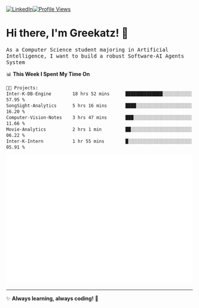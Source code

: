[![LinkedIn](https://img.shields.io/badge/LinkedIn-0077B5?style=flat&logo=linkedin&logoColor=white)](https://www.linkedin.com/in/hungarbeit1912/)[![Profile Views](https://komarev.com/ghpvc/?username=Greekatz&color=blue&style=flat-square)](https://github.com/Greekatz)  


# Hi there, I'm Greekatz! 👋

<samp>As a Computer Science student majoring in Artificial Intelligence, I want to build a robust Software-AI Agents System<samp>


<!--START_SECTION:waka-->
📊 **This Week I Spent My Time On** 

```text
🐱‍💻 Projects: 
Inter-K-DB-Engine        18 hrs 52 mins      ██████████████░░░░░░░░░░░   57.95 % 
SongSight-Analytics      5 hrs 16 mins       ████░░░░░░░░░░░░░░░░░░░░░   16.20 % 
Computer-Vision-Notes    3 hrs 47 mins       ███░░░░░░░░░░░░░░░░░░░░░░   11.66 % 
Movie-Analytics          2 hrs 1 min         ██░░░░░░░░░░░░░░░░░░░░░░░   06.22 % 
Inter-K-Intern           1 hr 55 mins        █░░░░░░░░░░░░░░░░░░░░░░░░   05.91 % 
```


<!--END_SECTION:waka-->

![Full-year Contribution Calendar](https://github.com/Greekatz/Greekatz/blob/main/metrics.plugin.isocalendar.fullyear.svg)

---
✨ **Always learning, always coding!** 🚀

